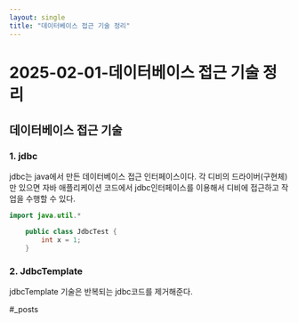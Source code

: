 ```yaml
---
layout: single
title: "데이터베이스 접근 기술 정리"
---
```


# 2025-02-01-데이터베이스 접근 기술 정리

## 데이터베이스 접근 기술

### 1. jdbc

 jdbc는 java에서 만든 데이터베이스 접근 인터페이스이다. 각 디비의 드라이버(구현체)만 있으면 
자바 애플리케이션 코드에서 jdbc인터페이스를 이용해서 디비에 접근하고 작업을 수행할 수 있다.

~~~java 
import java.util.*

	public class JdbcTest {
		int x = 1;
	}


~~~

### 2. JdbcTemplate

 jdbcTemplate 기술은 반복되는 jdbc코드를 제거해준다. 







#_posts

